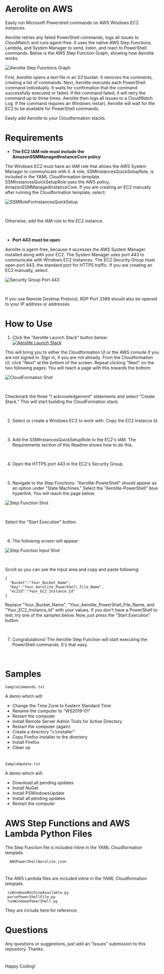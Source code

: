 # Aerolite on AWS

Easily run Microsoft Powershell commands on AWS Windows EC2 instances. 

Aerolite retries any failed PowerShell commands, logs all issues to CloudWatch and runs agent-free. It uses the native AWS Step Functions, Lambda, and System Manager to send, listen, and react to PowerShell commands. Below is the AWS Step Function Graph, showing how Aerolite works.


![Aerolite Step Functions Graph](/images/aerolite_graph.png?raw=true)


First, Aerolite opens a text file in an S3 bucket. It removes the comments, creating a list of commands. Next, Aerolite executes each PowerShell command individually. It waits for confirmation that the command successfully executed or failed. If the command failed, it will retry the command up to three times. Aerolite then logs all issues to a CloudWatch Log. If the command requires an Windows restart, Aerolite will wait for the EC2 to be available for PowerShell commands. 

Easily add Aerolite to your Cloudformation stacks.

# Requirements

- **The EC2 IAM role must include the AmazonSSMManagedInstanceCore policy**

The Windows EC2 must have an IAM role that allows the AWS System Manager to communicate with it. A role, SSMInstancesQuickSetupRole, is included in the YAML Cloudformation template. SSMInstancesQuickSetupRole uses the AWS policy, AmazonSSMManagedInstanceCore. If you are creating an EC2 manually after running the Cloudformation template, select: 

![SSMRoleForInstancesQuickSetup](/images/IAMRoleShot.png?raw=true)

&nbsp;

Otherwise, add the IAM role to the EC2 instance.

&nbsp;

- **Port 443 must be open**

Aerolite is agent-free, because it accesses the AWS System Manager installed along with your EC2. The System Manager uses port 443 to communicate with Windows EC2 Instances. The EC2 Security Group must open port 443, the standard port for HTTPS traffic. If you are creating an EC2 manually, select:

![Security Group Port 443](/images/SecurityGroupShot.png?raw=true)

&nbsp;

If you use Remote Desktop Protocol, RDP Port 3389 should also be opened to your IP address or addresses.

# How to Use

1. Click the "Aerolite Launch Stack" button below:
&nbsp;
[![Aerolite Launch Stack](/images/Aerolite-Launch-Stack.png?raw=true)](https://console.aws.amazon.com/cloudformation/home?region=us-east-1#/stacks/new?stackName=AeroliteStack&templateURL=https://yappytest1234.s3.amazonaws.com/AWSPowerShellAerolite.yaml)


This will bring you to either the Cloudformation UI or the AWS console if you are not signed in. Sign in, if you are not already. From the Cloudformation UI, click "Next" at the bottom of the screen. Repeat clicking "Next" on the two following pages. You will reach a page with this towards the bottom:

![CloudFormation Shot](/images/CloudFormationShot.png?raw=true)

&nbsp;

Checkmark the three "I acknowledgement" statements and select "Create Stack." This will start building the CloudFormation stack.

&nbsp;

2) Select or create a Windows EC2 to work with. Copy the EC2 Instance Id.

&nbsp;

3) Add the SSMInstancesQuickSetupRole to the EC2's IAM. The Requirements section of this Readme shows how to do this.

&nbsp;

4) Open the HTTPS port 443 in the EC2's Security Group.

&nbsp;

5) Navigate to the Step Functions. "Aerolite-PowerShell" should appear as an option under "State Machines." Select the "Aerolite-PowerShell" blue hyperlink. You will reach the page below:

![Step Function Shot](/images/StepFunctionShot.png?raw=true)

&nbsp;

Select the "Start Execution" button.

&nbsp;

6) The following screen will appear:

![Step Function Input Shot](/images/StepFunctionInputShot.png?raw=true)

&nbsp;

Scroll so you can see the Input area and copy and paste following:

```
{
  "Bucket":"Your_Bucket_Name",
  "Key":"Your_Aerolite_PowerShell_File_Name",
  "ec2Id":"Your_EC2_Instance_Id"
}
```

Replace "Your_Bucket_Name", "Your_Aerolite_PowerShell_File_Name, and "Your_EC2_Instance_Id" with your values. If you don't have a PowerShell to test, try one of the samples below. Now, just press the "Start Execution" button.

&nbsp;

7) Congratulations! The Aerolite Step Function will start executing the PowerShell commands. It's that easy.

&nbsp;

# Samples

```
SampleCommands.txt
```

A demo which will: 

- Change the Time Zone to Eastern Standard Time
- Rename the computer to "WS2019-01"
- Restart the computer
- Install Remote Server Admin Tools for Active Directory
- Restart the computer (again)
- Create a directory "c:\installer"
- Copy Firefox Installer to the directory
- Install Firefox
- Clean up

#

```
SampleUpdate.txt
```

A demo which will:

- Download all pending updates
- Install NuGet
- Install PSWindowsUpdate
- Install all pending updates
- Restart the computer

# AWS Step Functions and AWS Lambda Python Files

The Step Function file is included inline in the YAML Cloudformation template.

```
  AWSPowerShellAerolite.json
```
#

The AWS Lambda files are included inline in the YAML Cloudformation template.

```   
 isWindowsMachineAvailable.py
 parsePowerShellFile.py
 runWindowsPowerShell.py
```
  
They are include here for reference.

# Questions

Any questions or suggestions, just add an "Issues" submission to this repository. Thanks.

#

Happy Coding!
  
